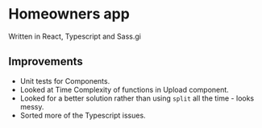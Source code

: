 # Homeowners app

Written in React, Typescript and Sass.gi

## Improvements

- Unit tests for Components.
- Looked at Time Complexity of functions in Upload component.
- Looked for a better solution rather than using `split` all the time - looks messy.
- Sorted more of the Typescript issues.
